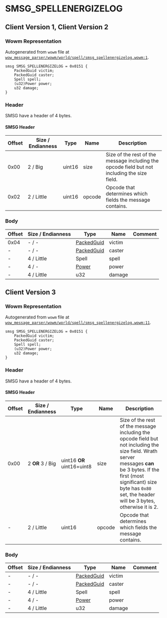# SMSG_SPELLENERGIZELOG

## Client Version 1, Client Version 2

### Wowm Representation

Autogenerated from `wowm` file at [`wow_message_parser/wowm/world/spell/smsg_spellenergizelog.wowm:1`](https://github.com/gtker/wow_messages/tree/main/wow_message_parser/wowm/world/spell/smsg_spellenergizelog.wowm#L1).
```rust,ignore
smsg SMSG_SPELLENERGIZELOG = 0x0151 {
    PackedGuid victim;
    PackedGuid caster;
    Spell spell;
    (u32)Power power;
    u32 damage;
}
```
### Header

SMSG have a header of 4 bytes.

#### SMSG Header

| Offset | Size / Endianness | Type   | Name   | Description |
| ------ | ----------------- | ------ | ------ | ----------- |
| 0x00   | 2 / Big           | uint16 | size   | Size of the rest of the message including the opcode field but not including the size field.|
| 0x02   | 2 / Little        | uint16 | opcode | Opcode that determines which fields the message contains.|

### Body

| Offset | Size / Endianness | Type | Name | Comment |
| ------ | ----------------- | ---- | ---- | ------- |
| 0x04 | - / - | [PackedGuid](../types/packed-guid.md) | victim |  |
| - | - / - | [PackedGuid](../types/packed-guid.md) | caster |  |
| - | 4 / Little | Spell | spell |  |
| - | 4 / - | [Power](power.md) | power |  |
| - | 4 / Little | u32 | damage |  |

## Client Version 3

### Wowm Representation

Autogenerated from `wowm` file at [`wow_message_parser/wowm/world/spell/smsg_spellenergizelog.wowm:11`](https://github.com/gtker/wow_messages/tree/main/wow_message_parser/wowm/world/spell/smsg_spellenergizelog.wowm#L11).
```rust,ignore
smsg SMSG_SPELLENERGIZELOG = 0x0151 {
    PackedGuid victim;
    PackedGuid caster;
    Spell spell;
    (u32)Power power;
    u32 damage;
}
```
### Header

SMSG have a header of 4 bytes.

#### SMSG Header

| Offset | Size / Endianness | Type   | Name   | Description |
| ------ | ----------------- | ------ | ------ | ----------- |
| 0x00   | 2 **OR** 3 / Big           | uint16 **OR** uint16+uint8 | size | Size of the rest of the message including the opcode field but not including the size field. Wrath server messages **can** be 3 bytes. If the first (most significant) size byte has `0x80` set, the header will be 3 bytes, otherwise it is 2.|
| -      | 2 / Little| uint16 | opcode | Opcode that determines which fields the message contains. |

### Body

| Offset | Size / Endianness | Type | Name | Comment |
| ------ | ----------------- | ---- | ---- | ------- |
| - | - / - | [PackedGuid](../types/packed-guid.md) | victim |  |
| - | - / - | [PackedGuid](../types/packed-guid.md) | caster |  |
| - | 4 / Little | Spell | spell |  |
| - | 4 / - | [Power](power.md) | power |  |
| - | 4 / Little | u32 | damage |  |

